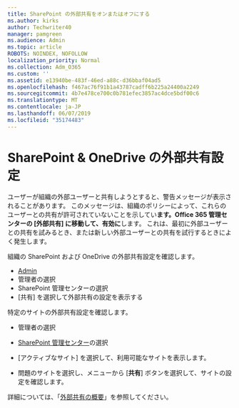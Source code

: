 ```yaml
---
title: SharePoint の外部共有をオンまたはオフにする
ms.author: kirks
author: Techwriter40
manager: pamgreen
ms.audience: Admin
ms.topic: article
ROBOTS: NOINDEX, NOFOLLOW
localization_priority: Normal
ms.collection: Adm_O365
ms.custom: ''
ms.assetid: e13940be-483f-46ed-a88c-d36bbaf04ad5
ms.openlocfilehash: f467ac76f91b1a43787cadff6b225a24400a2249
ms.sourcegitcommit: 4b7e478ce700c0b781efec3857ac4dce5bdf00c6
ms.translationtype: MT
ms.contentlocale: ja-JP
ms.lasthandoff: 06/07/2019
ms.locfileid: "35174483"
---
```

# <a name="external-sharing-settings-for-sharepoint--onedrive"></a>SharePoint & OneDrive の外部共有設定

ユーザーが組織の外部ユーザーと共有しようとすると、警告メッセージが表示されることがあります。 このメッセージは、組織のポリシーによって、これらのユーザーとの共有が許可されていないことを示してい**ます。Office 365 管理センターの [外部共有] に移動して、有効に**します。 これは、最初に外部ユーザーとの共有を試みるとき、または新しい外部ユーザーとの共有を試行するときによく発生します。

組織の SharePoint および OneDrive の外部共有設定を確認します。

- [Admin](https://admin.microsoft.com/AdminPortal/Home#/homepage">https://admin.microsoft.com/)
- 管理者の選択
- SharePoint 管理センターの選択
- [共有] を選択して外部共有の設定を表示する

特定のサイトの外部共有設定を確認します。

- 管理者の選択

- [SharePoint 管理センター](https://admin.microsoft.com/AdminPortal/Home#/homepage">https://admin.microsoft.com/)の選択

- [アクティブなサイト] を選択して、利用可能なサイトを表示します。
- 問題のサイトを選択し、メニューから [**共有**] ボタンを選択して、サイトの設定を確認します。

詳細については、「[外部共有の概要](https://docs.microsoft.com/sharepoint/external-sharing-overview)」を参照してください。